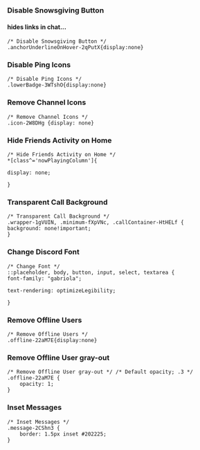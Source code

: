 
### Disable Snowsgiving Button
#### hides links in chat...
```
/* Disable Snowsgiving Button */
.anchorUnderlineOnHover-2qPutX{display:none}
```

### Disable Ping Icons
```
/* Disable Ping Icons */
.lowerBadge-3WTshO{display:none}
```

### Remove Channel Icons
```
/* Remove Channel Icons */
.icon-2W8DHg {display: none}
```

### Hide Friends Activity on Home
```
/* Hide Friends Activity on Home */
*[class^='nowPlayingColumn']{

display: none;

}
```

### Transparent Call Background
```
/* Transparent Call Background */
.wrapper-1gVUIN, .minimum-fXpVNc, .callContainer-HtHELf {
background: none!important;
}
```

### Change Discord Font
```
/* Change Font */
::placeholder, body, button, input, select, textarea {
font-family: "gabriola";

text-rendering: optimizeLegibility;

}
```

### Remove Offline Users
```
/* Remove Offline Users */
.offline-22aM7E{display:none}
```

### Remove Offline User gray-out
```
/* Remove Offline User gray-out */ /* Default opacity; .3 */
.offline-22aM7E {
    opacity: 1;
}
```

### Inset Messages
```
/* Inset Messages */
.message-2CShn3 {
	border: 1.5px inset #202225;
}
```
